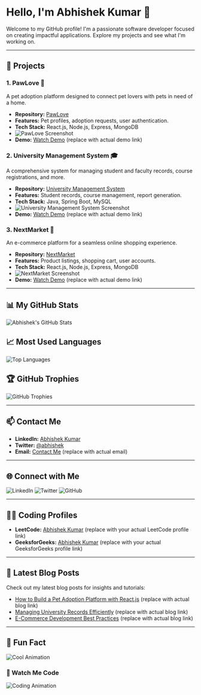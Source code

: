 # Hello, I'm Abhishek Kumar 👋

Welcome to my GitHub profile! I'm a passionate software developer focused on creating impactful applications. Explore my projects and see what I'm working on.

---

## 🌟 Projects

### 1. **PawLove** 🐾
A pet adoption platform designed to connect pet lovers with pets in need of a home.
- **Repository:** [PawLove](https://github.com/Abhi773925/PawLove)
- **Features:** Pet profiles, adoption requests, user authentication.
- **Tech Stack:** React.js, Node.js, Express, MongoDB
- ![PawLove Screenshot](https://via.placeholder.com/400x300)
- **Demo:** [Watch Demo](https://example.com/demo) (replace with actual demo link)

### 2. **University Management System** 🎓
A comprehensive system for managing student and faculty records, course registrations, and more.
- **Repository:** [University Management System](https://github.com/Abhi773925/University-Management-System)
- **Features:** Student records, course management, report generation.
- **Tech Stack:** Java, Spring Boot, MySQL
- ![University Management System Screenshot](https://via.placeholder.com/400x300)
- **Demo:** [Watch Demo](https://example.com/demo) (replace with actual demo link)

### 3. **NextMarket** 🛒
An e-commerce platform for a seamless online shopping experience.
- **Repository:** [NextMarket](https://github.com/Abhi773925/NextMarket)
- **Features:** Product listings, shopping cart, user accounts.
- **Tech Stack:** React.js, Node.js, Express, MongoDB
- ![NextMarket Screenshot](https://via.placeholder.com/400x300)
- **Demo:** [Watch Demo](https://example.com/demo) (replace with actual demo link)

---

## 📊 My GitHub Stats

![Abhishek's GitHub Stats](https://github-readme-stats.vercel.app/api?username=Abhi773925&show_icons=true&hide_title=true&count_private=true&hide=prs)

## 📈 Most Used Languages

![Top Languages](https://github-readme-stats.vercel.app/api/top-langs/?username=Abhi773925&layout=compact)

## 🏆 GitHub Trophies

![GitHub Trophies](https://github-profile-trophy.vercel.app/?username=Abhi773925)

---

## 📫 Contact Me

- **LinkedIn:** [Abhishek Kumar](https://www.linkedin.com/in/abhishekkumar)
- **Twitter:** [@abhishek](https://twitter.com/abhishek)
- **Email:** [Contact Me](mailto:your-email@example.com) (replace with actual email)

---

## 🌐 Connect with Me

![LinkedIn](https://img.shields.io/badge/LinkedIn-Abhishek_Kumar-blue)
![Twitter](https://img.shields.io/badge/Twitter-@abhishek-blue)
![GitHub](https://img.shields.io/badge/GitHub-Abhi773925-lightgrey)

---

## 🧑‍💻 Coding Profiles

- **LeetCode:** [Abhishek Kumar](https://leetcode.com/your-username/) (replace with your actual LeetCode profile link)
- **GeeksforGeeks:** [Abhishek Kumar](https://auth.geeksforgeeks.org/user/your-username/) (replace with your actual GeeksforGeeks profile link)

---

## 🚀 Latest Blog Posts

Check out my latest blog posts for insights and tutorials:
- [How to Build a Pet Adoption Platform with React.js](https://example.com/blog/pet-adoption) (replace with actual blog link)
- [Managing University Records Efficiently](https://example.com/blog/university-management) (replace with actual blog link)
- [E-Commerce Development Best Practices](https://example.com/blog/ecommerce) (replace with actual blog link)

---

## 🎨 Fun Fact

![Cool Animation](https://media.giphy.com/media/3o6Zt4F9K0h1sFhBhS/giphy.gif)

### 🌟 Watch Me Code

![Coding Animation](https://media.giphy.com/media/xT5LMgQPLF2Y5zTQtc/giphy.gif)
